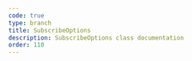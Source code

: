 ```yaml
---
code: true
type: branch
title: SubscribeOptions
description: SubscribeOptions class documentation
order: 110
---
```

